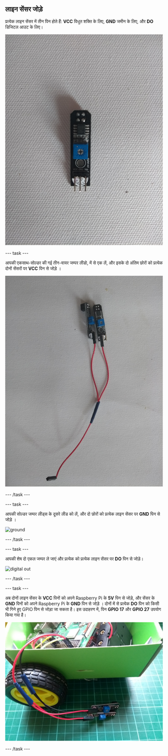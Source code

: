 ## लाइन सेंसर जोड़े

प्रत्येक लाइन सेंसर में तीन पिन होते हैं: **VCC** विधुत शक्ति के लिए, **GND** जमीन के लिए, और **DO** डिजिटल आउट के लिए।

![line sensor](images/sensor.jpg)

--- task ---

आपकी एकसाथ-सोल्डर की गई तीन-वायर जम्पर लीडो, में से एक लें, और इसके दो अंतिम छोरों को प्रत्येक दोनों सेंसरों पर **VCC** पिन से जोड़े ।

![power](images/power.jpg)

--- /task ---

--- task ---

आपकी सोल्डर जम्पर लीड्स के दूसरे लीड को लें, और दो छोरों को प्रत्येक लाइन सेंसर पर **GND** पिन से जोड़े ।

![ground](images/ground.jpg)

--- /task ---

--- task ---

आपकी शेष दो एकल जम्पर ले जाएं और प्रत्येक को प्रत्येक लाइन सेंसर पर **DO** पिन से जोड़े।

![digital out](images/digital_out.jpg)

--- /task ---

--- task ---

अब दोनों लाइन सेंसर के **VCC** पिनों को अपने Raspberry Pi के **5V** पिन से जोड़े, और सेंसर के **GND** पिनों को अपने Raspberry Pi के **GND** पिन से जोड़े । दोनों में से प्रत्येक **DO** पिन को किसी भी गिने हुए GPIO पिन से जोड़ा जा सकता है। इस उदाहरण में, पिन **GPIO 17** और **GPIO 27** उपयोग किया गया है।

![connected](images/connected.jpg)

--- /task ---